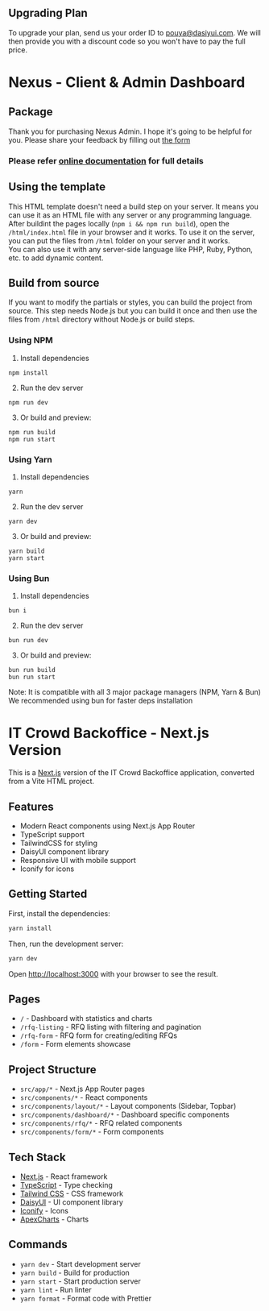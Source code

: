 ## Upgrading Plan

To upgrade your plan, send us your order ID to pouya@dasiyui.com.
We will then provide you with a discount code so you won't have to pay the full price.

# Nexus - Client & Admin Dashboard

## Package

Thank you for purchasing Nexus Admin. I hope it's going to be helpful for you.
Please share your feedback by filling out [the form](https://forms.gle/UeX3jgsjFNFcZsq9A)

### Please refer [online documentation](https://nexus.daisyui.com/docs/) for full details

## Using the template

This HTML template doesn't need a build step on your server.
It means you can use it as an HTML file with any server or any programming language.
After buildint the pages locally (`npm i && npm run build`), open the `/html/index.html` file in your browser and it works.
To use it on the server, you can put the files from `/html` folder on your server and it works.  
You can also use it with any server-side language like PHP, Ruby, Python, etc. to add dynamic content.

## Build from source

If you want to modify the partials or styles, you can build the project from source. This step needs Node.js but you can build it once and then use the files from `/html` directory without Node.js or build steps.

### Using NPM

1. Install dependencies

```
npm install
```

2. Run the dev server

```
npm run dev
```

3. Or build and preview:

```
npm run build
npm run start
```

### Using Yarn

1. Install dependencies

```
yarn
```

2. Run the dev server

```
yarn dev
```

3. Or build and preview:

```
yarn build
yarn start
```

### Using Bun

1. Install dependencies

```
bun i
```

2. Run the dev server

```
bun run dev
```

3. Or build and preview:

```
bun run build
bun run start
```

Note: It is compatible with all 3 major package managers (NPM, Yarn & Bun)
We recommended using bun for faster deps installation

# IT Crowd Backoffice - Next.js Version

This is a [Next.js](https://nextjs.org/) version of the IT Crowd Backoffice application, converted from a Vite HTML project.

## Features

- Modern React components using Next.js App Router
- TypeScript support
- TailwindCSS for styling
- DaisyUI component library
- Responsive UI with mobile support
- Iconify for icons

## Getting Started

First, install the dependencies:

```bash
yarn install
```

Then, run the development server:

```bash
yarn dev
```

Open [http://localhost:3000](http://localhost:3000) with your browser to see the result.

## Pages

- `/` - Dashboard with statistics and charts
- `/rfq-listing` - RFQ listing with filtering and pagination
- `/rfq-form` - RFQ form for creating/editing RFQs
- `/form` - Form elements showcase

## Project Structure

- `src/app/*` - Next.js App Router pages
- `src/components/*` - React components
- `src/components/layout/*` - Layout components (Sidebar, Topbar)
- `src/components/dashboard/*` - Dashboard specific components
- `src/components/rfq/*` - RFQ related components
- `src/components/form/*` - Form components

## Tech Stack

- [Next.js](https://nextjs.org/) - React framework
- [TypeScript](https://www.typescriptlang.org/) - Type checking
- [Tailwind CSS](https://tailwindcss.com/) - CSS framework
- [DaisyUI](https://daisyui.com/) - UI component library
- [Iconify](https://iconify.design/) - Icons
- [ApexCharts](https://apexcharts.com/) - Charts

## Commands

- `yarn dev` - Start development server
- `yarn build` - Build for production
- `yarn start` - Start production server
- `yarn lint` - Run linter
- `yarn format` - Format code with Prettier
